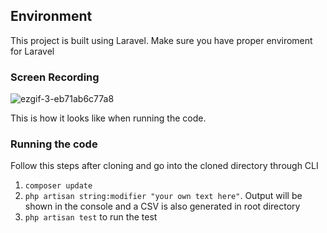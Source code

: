 ## Environment
This project is built using Laravel. Make sure you have proper enviroment for Laravel

### Screen Recording

![ezgif-3-eb71ab6c77a8](https://user-images.githubusercontent.com/24792201/85596449-4fd85900-b67c-11ea-86c1-dc164c3834df.gif)

This is how it looks like when running the code.

### Running the code
Follow this steps after cloning and go into the cloned directory through CLI
1. `composer update`
1. `php artisan string:modifier "your own text here"`. Output will be shown in the console and a CSV is also generated in root directory
1. `php artisan test` to run the test